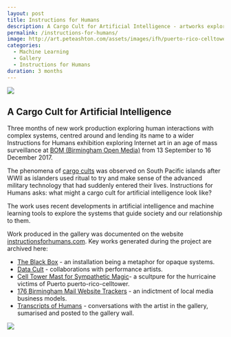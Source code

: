 ```yaml
---
layout: post
title: Instructions for Humans
description: A Cargo Cult for Artificial Intelligence - artworks exploring human interactions with machines.
permalink: /instructions-for-humans/
image: http://art.peteashton.com/assets/images/ifh/puerto-rico-celltower_t.jpg
categories:
  - Machine Learning
  - Gallery
  - Instructions for Humans
duration: 3 months
---
```


![](http://art.peteashton.com/assets/images/ifh/puerto-rico-celltower.jpg)

## A Cargo Cult for Artificial Intelligence

Three months of new work production exploring human interactions with complex systems, centred around and lending its name to a wider Instructions for Humans exhibition exploring Internet art in an age of mass surveillance at [BOM (Birmingham Open Media)](http://bom.org.uk) from 13 September to 16 December 2017. 

The phenomena of [cargo cults](https://en.wikipedia.org/wiki/Cargo_cult) was observed on South Pacific islands after WWII as islanders used ritual to try and make sense of the advanced military technology that had suddenly entered their lives. Instructions for Humans asks: what might a cargo cult for artificial intelligence look like? 

The work uses recent developments in artificial intelligence and machine learning tools to explore the systems that guide society and our relationship to them. 

Work produced in the gallery was documented on the website [instructionsforhumans.com](http://instructionsforhumans.com). Key works generated during the project are archived here:

- [The Black Box](http://art.peteashton.com/black-box/) - an installation being a metaphor for opaque systems.
- [Data Cult](http://art.peteashton.com/data-cult/) - collaborations with performance artists.
- [Cell Tower Mast for Sympathetic Magic](http://art.peteashton.com/cell-tower-mast/)- a scultpure for the hurricaine victims of Puerto puerto-rico-celltower.
- [176 Birmingham Mail Website Trackers](http://art.peteashton.com/176-birmingham-mail-website-trackers/) - an indictment of local media business models.
- [Transcripts of Humans](http://art.peteashton.com/transcripts-of-humans/) - conversations with the artist in the gallery, sumarised and posted to the gallery wall. 

[![](http://art.peteashton.com/assets/images/lottery_Logo_Black_RGB_smaller.jpg)](http://artscouncil.org.uk/)